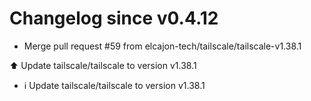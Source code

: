 # Changelog since v0.4.12
- Merge pull request #59 from elcajon-tech/tailscale/tailscale-v1.38.1

⬆️ Update tailscale/tailscale to version v1.38.1 
- ℹ️ Update tailscale/tailscale to version v1.38.1 
